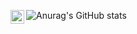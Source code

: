 ![Anurag's GitHub stats](https://github-readme-stats.vercel.app/api/?username=thedenk&show_icons=true&title_color=fff&icon_color=79ff97&text_color=9f9f9f&bg_color=151515)
[<img align="left" alt="thedenk | LinkedIn" width="22px" src="https://upload.wikimedia.org/wikipedia/commons/thumb/c/c9/Linkedin.svg/200px-Linkedin.svg.png" />][linkedin]

[linkedin]: https://www.linkedin.com/in/denis-karachev-a89115115
<!--
**TheDenk/TheDenk** is a ✨ _special_ ✨ repository because its `README.md` (this file) appears on your GitHub profile.

Here are some ideas to get you started:

- 🔭 I’m currently working on ...
- 🌱 I’m currently learning ...
- 👯 I’m looking to collaborate on ...
- 🤔 I’m looking for help with ...
- 💬 Ask me about ...
- 📫 How to reach me: ...
- 😄 Pronouns: ...
- ⚡ Fun fact: ...
-->
